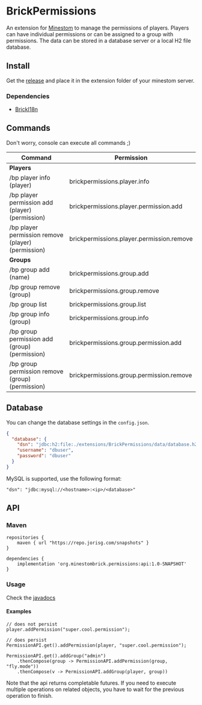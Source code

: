 # BrickPermissions

An extension for [Minestom](https://github.com/Minestom/Minestom) to manage the permissions of players.
Players can have individual permissions or can be assigned to a group with permissions. The data can be stored in a 
database server or a local H2 file database.

## Install

Get the [release](./releases)
and place it in the extension folder of your minestom server.

### Dependencies
* [BrickI18n](https://github.com/MinestomBrick/BrickI18n)

## Commands

Don't worry, console can execute all commands ;)

| Command | Permission |
|---|---|
| **Players** ||
| /bp player info (player) | brickpermissions.player.info |
| /bp player permission add (player) (permission) | brickpermissions.player.permission.add |
| /bp player permission remove (player) (permission) | brickpermissions.player.permission.remove |
| **Groups** ||
| /bp group add (name) | brickpermissions.group.add |
| /bp group remove (group) | brickpermissions.group.remove |
| /bp group list | brickpermissions.group.list | 
| /bp group info (group) | brickpermissions.group.info |
| /bp group permission add (group) (permission) | brickpermissions.group.permission.add |
| /bp group permission remove (group) (permission) | brickpermissions.group.permission.remove |

## Database

You can change the database settings in the `config.json`.

```json
{
  "database": {
    "dsn": "jdbc:h2:file:./extensions/BrickPermissions/data/database.h2",
    "username": "dbuser",
    "password": "dbuser"
  }
}
```

MySQL is supported, use the following format:

````
"dsn": "jdbc:mysql://<hostname>:<ip>/<database>"
````

## API

### Maven
```
repositories {
    maven { url "https://repo.jorisg.com/snapshots" }
}

dependencies {
    implementation 'org.minestombrick.permissions:api:1.0-SNAPSHOT'
}
```

### Usage

Check the [javadocs](https://minestombrick.github.io/BrickPermissions/)

#### Examples

```
// does not persist
player.addPermission("super.cool.permission");

// does persist
PermissionAPI.get().addPermission(player, "super.cool.permission");

PermissionAPI.get().addGroup("admin")
    .thenCompose(group -> PermissionAPI.addPermission(group, "fly.mode"))
    .thenCompose(v -> PermissionAPI.addGroup(player, group))
```

Note that the api returns completable futures. If you need to execute multiple operations
on related objects, you have to wait for the previous operation to finish.